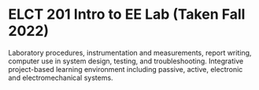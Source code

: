 # ELCT 201 Intro to EE Lab (Taken Fall 2022)
Laboratory procedures, instrumentation and measurements, report writing, computer use in system design, testing, and troubleshooting. Integrative project-based learning environment including passive, active, electronic and electromechanical systems.
